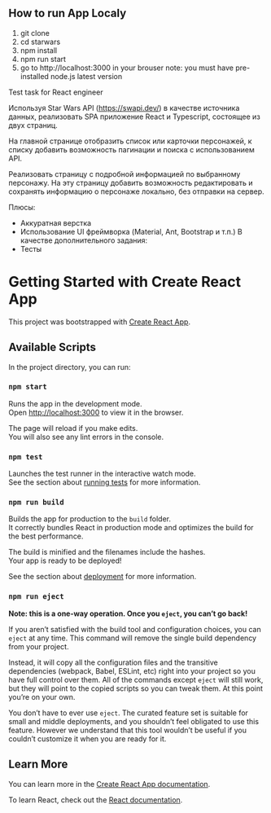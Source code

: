 

## How to run App Localy
1) git clone
2) cd starwars
3) npm install
4) npm run start
5) go to  http://localhost:3000 in your brouser
note: you must have pre-installed node.js latest version

Test task for React engineer 
 
Используя Star Wars API (https://swapi.dev/) в качестве источника данных, реализовать SPA приложение React и Typescript, 
состоящее из двух страниц.

На главной странице отобразить список или карточки персонажей, к списку добавить возможность пагинации и поиска с использованием API. 

Реализовать страницу с подробной информацией по выбранному персонажу. 
На эту страницу добавить возможность редактировать и сохранять информацию о персонаже локально, без отправки на сервер. 
 
Плюсы: 
+ Аккуратная верстка 
+ Использование UI фреймворка (Material, Ant, Bootstrap и т.п.) 
В качестве дополнительного задания: 
+ Тесты






# Getting Started with Create React App

This project was bootstrapped with [Create React App](https://github.com/facebook/create-react-app).

## Available Scripts

In the project directory, you can run:

### `npm start`

Runs the app in the development mode.\
Open [http://localhost:3000](http://localhost:3000) to view it in the browser.

The page will reload if you make edits.\
You will also see any lint errors in the console.

### `npm test`

Launches the test runner in the interactive watch mode.\
See the section about [running tests](https://facebook.github.io/create-react-app/docs/running-tests) for more information.

### `npm run build`

Builds the app for production to the `build` folder.\
It correctly bundles React in production mode and optimizes the build for the best performance.

The build is minified and the filenames include the hashes.\
Your app is ready to be deployed!

See the section about [deployment](https://facebook.github.io/create-react-app/docs/deployment) for more information.

### `npm run eject`

**Note: this is a one-way operation. Once you `eject`, you can’t go back!**

If you aren’t satisfied with the build tool and configuration choices, you can `eject` at any time. This command will remove the single build dependency from your project.

Instead, it will copy all the configuration files and the transitive dependencies (webpack, Babel, ESLint, etc) right into your project so you have full control over them. All of the commands except `eject` will still work, but they will point to the copied scripts so you can tweak them. At this point you’re on your own.

You don’t have to ever use `eject`. The curated feature set is suitable for small and middle deployments, and you shouldn’t feel obligated to use this feature. However we understand that this tool wouldn’t be useful if you couldn’t customize it when you are ready for it.

## Learn More

You can learn more in the [Create React App documentation](https://facebook.github.io/create-react-app/docs/getting-started).

To learn React, check out the [React documentation](https://reactjs.org/).

